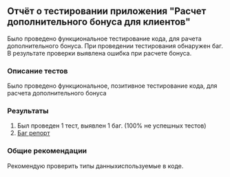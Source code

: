 ## Отчёт о тестировании приложения "Расчет дополнительного бонуса для клиентов"

Было проведено функциональное тестирование кода, для рачета дополнительного бонуса. При проведении тестирования обнаружен баг. 
В результате проверки выявлена ошибка при расчете бонуса.

### Описание тестов

Было проведено функциональное, позитивное тестирование кода, для расчета дополнительного бонуса 

 ### Результаты
 
1.	Был проведен 1 тест, выявлен 1 баг. (100% не успешных тестов)
2.	[Баг репорт](https://github.com/YuliaKulini4/Kulinich-Java-2-2/issues/1#issue-733946650)

### Общие рекомендации

Рекомендую проверить типы данныхиспользуемые в коде.

